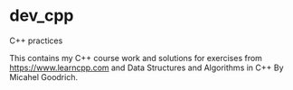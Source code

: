 # dev_cpp
C++ practices

 This contains my C++ course work  and  solutions for exercises from https://www.learncpp.com and 
  Data Structures and Algorithms in C++ By Micahel Goodrich.
